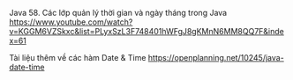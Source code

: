 Java 58. Các lớp quản lý thời gian và ngày tháng trong Java
https://www.youtube.com/watch?v=KGGM6VZSkxc&list=PLyxSzL3F748401hWFgJ8gKMnN6MM8QQ7F&index=61

Tài liệu thêm về các hàm Date & Time
https://openplanning.net/10245/java-date-time